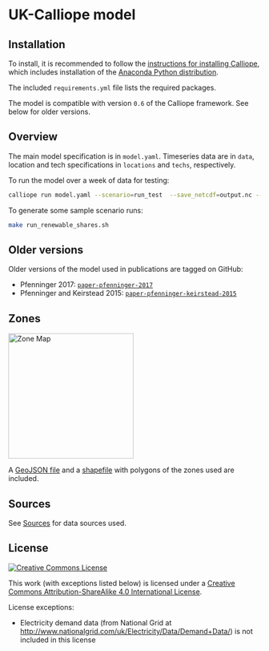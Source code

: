 # UK-Calliope model

## Installation

To install, it is recommended to follow the [instructions for installing Calliope](https://calliope.readthedocs.io/en/stable/user/installation.html), which includes installation of the [Anaconda Python distribution](https://www.continuum.io/downloads).

The included ``requirements.yml`` file lists the required packages.

The model is compatible with version ``0.6`` of the Calliope framework. See below for older versions.

## Overview

The main model specification is in ``model.yaml``. Timeseries data are in ``data``, location and tech specifications in ``locations`` and ``techs``, respectively.

To run the model over a week of data for testing:

```bash
calliope run model.yaml --scenario=run_test  --save_netcdf=output.nc --save_plots=plots.html
```

To generate some sample scenario runs:

```bash
make run_renewable_shares.sh
```

## Older versions

Older versions of the model used in publications are tagged on GitHub:

* Pfenninger 2017: [`paper-pfenninger-2017`](https://github.com/sjpfenninger/uk-calliope/tree/paper-pfenninger-2017)
* Pfenninger and Keirstead 2015: [`paper-pfenninger-keirstead-2015`](https://github.com/sjpfenninger/uk-calliope/tree/paper-pfenninger-keirstead-2015)

## Zones

<img src="zones.png" alt="Zone Map" width="250px">

A [GeoJSON file](zones.geojson) and a [shapefile](zones.zip) with polygons of the zones used are included.

## Sources

See [Sources](SOURCES.md) for data sources used.

## License

[![Creative Commons License](https://i.creativecommons.org/l/by-sa/4.0/88x31.png)](https://creativecommons.org/licenses/by-sa/4.0/)

This work (with exceptions listed below) is licensed under a [Creative Commons Attribution-ShareAlike 4.0 International License](http://creativecommons.org/licenses/by-sa/4.0/).

License exceptions:

* Electricity demand data (from National Grid at http://www.nationalgrid.com/uk/Electricity/Data/Demand+Data/) is not included in this license
